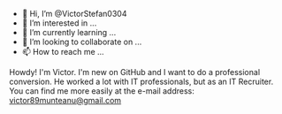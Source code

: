 - 👋 Hi, I’m @VictorStefan0304
- 👀 I’m interested in ...
- 🌱 I’m currently learning ...
- 💞️ I’m looking to collaborate on ...
- 📫 How to reach me ...

<!---
VictorStefan0304/VictorStefan0304 is a ✨ special ✨ repository because its `README.md` (this file) appears on your GitHub profile.
You can click the Preview link to take a look at your changes.
--->
Howdy!  I'm Victor.  I'm new on GitHub and I want to do a professional conversion.  He worked a lot with IT professionals, but as an IT Recruiter.  You can find me more easily at the e-mail address: victor89munteanu@gmail.com
